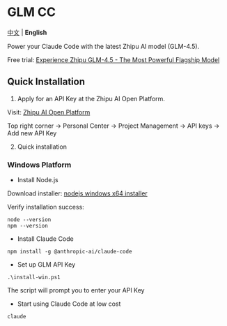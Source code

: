 # GLM CC

[中文](README.md) | **English**

Power your Claude Code with the latest Zhipu AI model (GLM-4.5).

Free trial: [Experience Zhipu GLM-4.5 - The Most Powerful Flagship Model](https://bigmodel.cn/trialcenter/modeltrial/text)

## Quick Installation

1. Apply for an API Key at the Zhipu AI Open Platform.

Visit: [Zhipu AI Open Platform](https://open.bigmodel.cn/)

Top right corner -> Personal Center -> Project Management -> API keys -> Add new API Key

2. Quick installation

### Windows Platform

- Install Node.js

Download installer: [nodejs windows x64 installer](https://nodejs.org/dist/v22.17.1/node-v22.17.1-x64.msi)

Verify installation success:
```
node --version
npm --version
```

- Install Claude Code

```
npm install -g @anthropic-ai/claude-code
```

- Set up GLM API Key

```
.\install-win.ps1
```

The script will prompt you to enter your API Key

- Start using Claude Code at low cost

```
claude
```